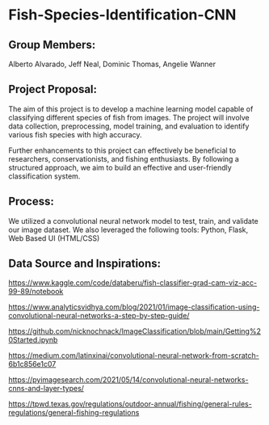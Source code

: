 # Fish-Species-Identification-CNN

## Group Members: 
Alberto Alvarado, Jeff Neal, Dominic Thomas, Angelie Wanner

## Project Proposal:
The aim of this project is to develop a machine learning model capable of classifying different species of fish from images. The project will involve data collection, preprocessing, model training, and evaluation to identify various fish species with high accuracy.

Further enhancements to this project can effectively be beneficial to researchers, conservationists, and fishing enthusiasts. By following a structured approach, we aim to build an effective and user-friendly classification system.

## Process:
We utilized a convolutional neural network model to test, train, and validate our image dataset. We also leveraged the following tools: Python, Flask, Web Based UI (HTML/CSS)

## Data Source and Inspirations:
https://www.kaggle.com/code/databeru/fish-classifier-grad-cam-viz-acc-99-89/notebook

https://www.analyticsvidhya.com/blog/2021/01/image-classification-using-convolutional-neural-networks-a-step-by-step-guide/

https://github.com/nicknochnack/ImageClassification/blob/main/Getting%20Started.ipynb

https://medium.com/latinxinai/convolutional-neural-network-from-scratch-6b1c856e1c07

https://pyimagesearch.com/2021/05/14/convolutional-neural-networks-cnns-and-layer-types/

https://tpwd.texas.gov/regulations/outdoor-annual/fishing/general-rules-regulations/general-fishing-regulations
